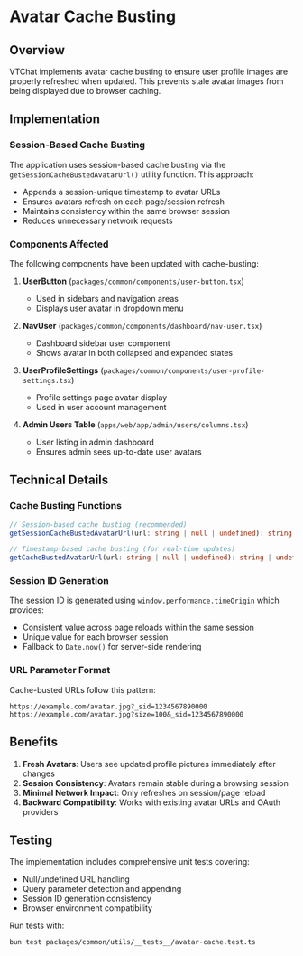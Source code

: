 # Avatar Cache Busting

## Overview

VTChat implements avatar cache busting to ensure user profile images are properly refreshed when updated. This prevents stale avatar images from being displayed due to browser caching.

## Implementation

### Session-Based Cache Busting

The application uses session-based cache busting via the `getSessionCacheBustedAvatarUrl()` utility function. This approach:

- Appends a session-unique timestamp to avatar URLs
- Ensures avatars refresh on each page/session refresh
- Maintains consistency within the same browser session
- Reduces unnecessary network requests

### Components Affected

The following components have been updated with cache-busting:

1. **UserButton** (`packages/common/components/user-button.tsx`)
   - Used in sidebars and navigation areas
   - Displays user avatar in dropdown menu

2. **NavUser** (`packages/common/components/dashboard/nav-user.tsx`)
   - Dashboard sidebar user component
   - Shows avatar in both collapsed and expanded states

3. **UserProfileSettings** (`packages/common/components/user-profile-settings.tsx`)
   - Profile settings page avatar display
   - Used in user account management

4. **Admin Users Table** (`apps/web/app/admin/users/columns.tsx`)
   - User listing in admin dashboard
   - Ensures admin sees up-to-date user avatars

## Technical Details

### Cache Busting Functions

```typescript
// Session-based cache busting (recommended)
getSessionCacheBustedAvatarUrl(url: string | null | undefined): string | undefined

// Timestamp-based cache busting (for real-time updates)
getCacheBustedAvatarUrl(url: string | null | undefined): string | undefined
```

### Session ID Generation

The session ID is generated using `window.performance.timeOrigin` which provides:

- Consistent value across page reloads within the same session
- Unique value for each browser session
- Fallback to `Date.now()` for server-side rendering

### URL Parameter Format

Cache-busted URLs follow this pattern:

```
https://example.com/avatar.jpg?_sid=1234567890000
https://example.com/avatar.jpg?size=100&_sid=1234567890000
```

## Benefits

1. **Fresh Avatars**: Users see updated profile pictures immediately after changes
2. **Session Consistency**: Avatars remain stable during a browsing session
3. **Minimal Network Impact**: Only refreshes on session/page reload
4. **Backward Compatibility**: Works with existing avatar URLs and OAuth providers

## Testing

The implementation includes comprehensive unit tests covering:

- Null/undefined URL handling
- Query parameter detection and appending
- Session ID generation consistency
- Browser environment compatibility

Run tests with:

```bash
bun test packages/common/utils/__tests__/avatar-cache.test.ts
```
